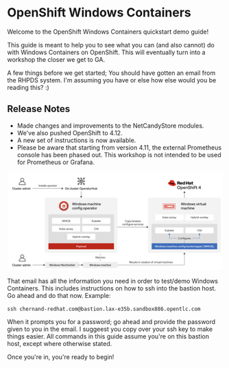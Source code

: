 # OpenShift Windows Containers

Welcome to the OpenShift Windows Containers quickstart demo guide!

This guide is meant to help you to see what you can (and also cannot) do with Windows Containers on OpenShift. This will eventually turn into a workshop the closer we get to GA.

A few things before we get started; You should have gotten an email from the RHPDS system. I'm assuming you have or else how else would you be reading this? :)

## Release Notes

- Made changes and improvements to the NetCandyStore modules.
- We've also pushed OpenShift to 4.12.
- A new set of instructions is now available.
- Please be aware that starting from version 4.11, the external Prometheus console has been phased out. This workshop is not intended to be used for Prometheus or Grafana.

![WMCOS](images/WMCOS.png)

That email has all the information you need in order to test/demo Windows Containers. This includes instructions on how to ssh into the bastion host. Go ahead and do that now. Example:

```shell
ssh chernand-redhat.com@bastion.lax-e35b.sandbox886.opentlc.com
```

When it prompts you for a password; go ahead and provide the password given to you in the email. I suggeest you copy over your ssh key to make things easier. All commands in this guide assume you're on this bastion host, except where otherwise stated.

Once you're in, you're ready to begin!

<br/><br/><br/>
<br/><br/><br/>
<br/><br/><br/>
<br/><br/><br/>
<br/><br/><br/>


